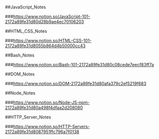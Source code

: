 ##JavaScript_Notes

###https://www.notion.so/JavaScript-101-2172a89fe31d80d28b9ae4ec70106203

##HTML_CSS_Notes

###https://www.notion.so/HTML-CSS-101-2172a89fe31d8055b864d4b50000cc43

##Bash_Notes

###https://www.notion.so/Bash-101-2172a89fe31d80c08cede7eecf83ff7a

##DOM_Notes

###https://www.notion.so/DOM-2172a89fe31d80afa379c2ef5219f683

##Node_Notes

###https://www.notion.so/Node-JS-npm-2172a89fe31d80a498f4dfaa2d208080

##HTTP_Server_Notes

###https://www.notion.so/HTTP-Servers-2172a89fe31d8087951ffc796a7f0138
